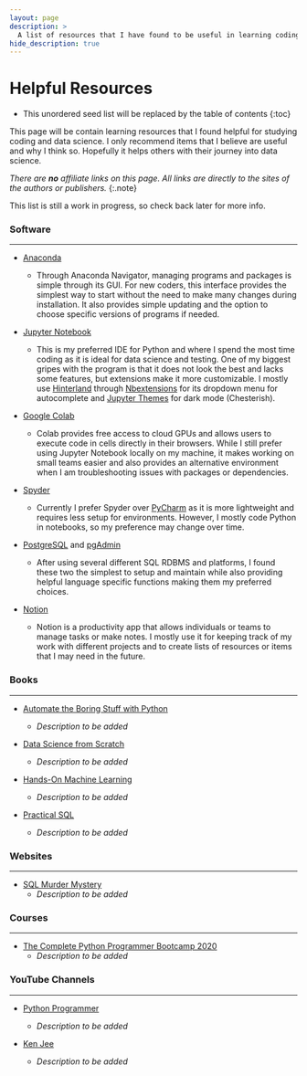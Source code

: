 ```yaml
---
layout: page
description: >
  A list of resources that I have found to be useful in learning coding and data science.
hide_description: true
---
```


# Helpful Resources

* This unordered seed list will be replaced by the table of contents
{:toc}

This page will be contain learning resources that I found helpful for studying coding and data science. I only recommend items that I believe are useful and why I think so. Hopefully it helps others with their journey into data science.

*There are **no** affiliate links on this page. All links are directly to the sites  of the authors or publishers.*
{:.note}

This list is still a work in progress, so check back later for more info.

### Software
___

* [Anaconda](https://www.anaconda.com/products/individual)
	* Through Anaconda Navigator, managing programs and packages is simple through its GUI. For new coders, this interface provides the simplest way to start without the need to make many changes during installation. It also provides simple updating and the option to choose specific versions of programs if needed.

* [Jupyter Notebook](https://jupyter.org/)
	* This is my preferred IDE for Python and where I spend the most time coding as it is ideal for data science and testing. One of my biggest gripes with the program is that it does not look the best and lacks some features, but extensions make it more customizable. I mostly use [Hinterland](https://jupyter-contrib-nbextensions.readthedocs.io/en/latest/nbextensions/hinterland/README.html) through [Nbextensions](https://jupyter-contrib-nbextensions.readthedocs.io/en/latest/index.html) for its dropdown menu for autocomplete and [Jupyter Themes](https://github.com/dunovank/jupyter-themes) for dark mode (Chesterish).

* [Google Colab](https://colab.research.google.com/)
	* Colab provides free access to cloud GPUs and allows users to execute code in cells directly in their browsers. While I still prefer using Jupyter Notebook locally on my machine, it makes working on small teams easier and also provides an alternative environment when I am troubleshooting issues with packages or dependencies.

* [Spyder](https://www.spyder-ide.org/)
	* Currently I prefer Spyder over [PyCharm](https://www.jetbrains.com/pycharm/) as it is more lightweight and requires less setup for environments. However, I mostly code Python in notebooks, so my preference may change over time.

* [PostgreSQL](https://www.postgresql.org/) and [pgAdmin](https://www.pgadmin.org/)
	* After using several different SQL RDBMS and platforms, I found these two the simplest to setup and maintain while also providing helpful language specific functions making them my preferred choices.

* [Notion](https://www.notion.so/)
	* Notion is a productivity app that allows individuals or teams to manage tasks or make notes. I mostly use it for keeping track of my work with different projects and to create lists of resources or items that I may need in the future.



### Books
___

* [Automate the Boring Stuff with Python](https://automatetheboringstuff.com/)
	* *Description to be added*

* [Data Science from Scratch](https://www.oreilly.com/library/view/data-science-from/9781492041122/)
	* *Description to be added*

* [Hands-On Machine Learning](https://www.oreilly.com/library/view/hands-on-machine-learning/9781492032632/)
	* *Description to be added*

* [Practical SQL](https://nostarch.com/practicalSQL)
	* *Description to be added*

### Websites
___

* [SQL Murder Mystery](http://mystery.knightlab.com/)
	* *Description to be added*

### Courses
___

* [The Complete Python Programmer Bootcamp 2020](https://www.udemy.com/course/the-complete-python-programmer-bootcamp/)
	* *Description to be added*

### YouTube Channels
___

* [Python Programmer](https://www.youtube.com/channel/UC68KSmHePPePCjW4v57VPQg)
	* *Description to be added*

* [Ken Jee](https://www.youtube.com/channel/UCiT9RITQ9PW6BhXK0y2jaeg)
	* *Description to be added*

